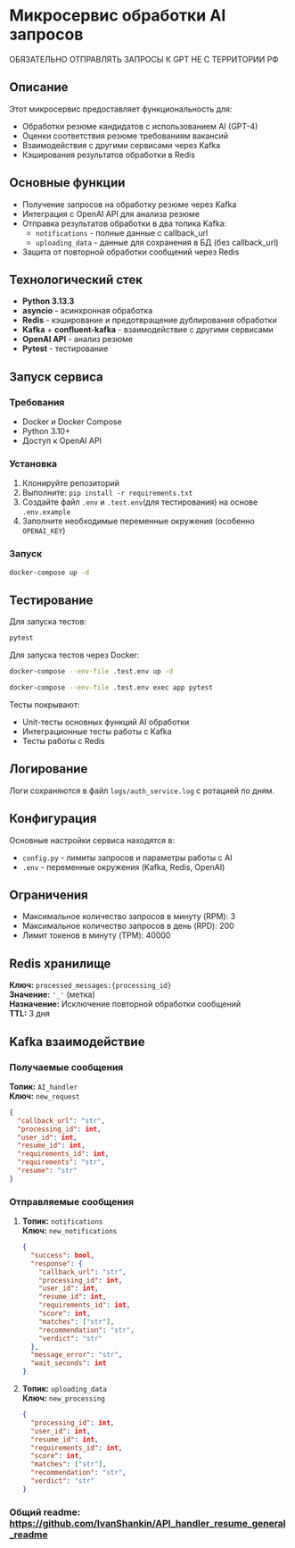 # Микросервис обработки AI запросов

ОБЯЗАТЕЛЬНО ОТПРАВЛЯТЬ ЗАПРОСЫ К GPT НЕ С ТЕРРИТОРИИ РФ

## Описание

Этот микросервис предоставляет функциональность для:
- Обработки резюме кандидатов с использованием AI (GPT-4)
- Оценки соответствия резюме требованиям вакансий
- Взаимодействия с другими сервисами через Kafka
- Кэширования результатов обработки в Redis

## Основные функции
- Получение запросов на обработку резюме через Kafka
- Интеграция с OpenAI API для анализа резюме
- Отправка результатов обработки в два топика Kafka:
  - `notifications` - полные данные с callback_url
  - `uploading_data` - данные для сохранения в БД (без callback_url)
- Защита от повторной обработки сообщений через Redis

## Технологический стек
- **Python 3.13.3**
- **asyncio** - асинхронная обработка
- **Redis** - кэширование и предотвращение дублирования обработки
- **Kafka** + **confluent-kafka** - взаимодействие с другими сервисами
- **OpenAI API** - анализ резюме
- **Pytest** - тестирование

## Запуск сервиса

### Требования
- Docker и Docker Compose
- Python 3.10+
- Доступ к OpenAI API

### Установка
1. Клонируйте репозиторий
2. Выполните: `pip install -r requirements.txt`
3. Создайте файл `.env` и `.test.env`(для тестирования) на основе `.env.example`
4. Заполните необходимые переменные окружения (особенно `OPENAI_KEY`)

### Запуск
```bash
docker-compose up -d
```

## Тестирование
Для запуска тестов:
```bash
pytest
```
Для запуска тестов через Docker:
```bash
docker-compose --env-file .test.env up -d 
```
```bash
docker-compose --env-file .test.env exec app pytest
```

Тесты покрывают:
- Unit-тесты основных функций AI обработки
- Интеграционные тесты работы с Kafka
- Тесты работы с Redis

## Логирование
Логи сохраняются в файл `logs/auth_service.log` с ротацией по дням.

## Конфигурация
Основные настройки сервиса находятся в:
- `config.py` - лимиты запросов и параметры работы с AI
- `.env` - переменные окружения (Kafka, Redis, OpenAI)

## Ограничения
- Максимальное количество запросов в минуту (RPM): 3
- Максимальное количество запросов в день (RPD): 200
- Лимит токенов в минуту (TPM): 40000

## Redis хранилище
**Ключ:** `processed_messages:{processing_id}`  
**Значение:** `'_'` (метка)  
**Назначение:** Исключение повторной обработки сообщений  
**TTL:** 3 дня

## Kafka взаимодействие

### Получаемые сообщения
**Топик:** `AI_handler`  
**Ключ:** `new_request`  
```json
{
  "callback_url": "str",
  "processing_id": int,
  "user_id": int,
  "resume_id": int,
  "requirements_id": int,
  "requirements": "str",
  "resume": "str"
}
```

### Отправляемые сообщения
1. **Топик:** `notifications`  
   **Ключ:** `new_notifications`  
   ```json
   {
     "success": bool,
     "response": {
       "callback_url": "str",
       "processing_id": int,
       "user_id": int,
       "resume_id": int,
       "requirements_id": int,
       "score": int,
       "matches": ["str"],
       "recommendation": "str",
       "verdict": "str"
     },
     "message_error": "str",
     "wait_seconds": int
   }
   ```

2. **Топик:** `uploading_data`  
   **Ключ:** `new_processing`  
   ```json
   {
     "processing_id": int,
     "user_id": int,
     "resume_id": int,
     "requirements_id": int,
     "score": int,
     "matches": ["str"],
     "recommendation": "str",
     "verdict": "str"
   }
   ```
   
### Общий readme: https://github.com/IvanShankin/API_handler_resume_general_readme